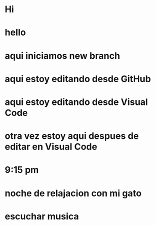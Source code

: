 # Hi
# hello

# aqui iniciamos new branch
# aqui estoy editando desde GitHub
# aqui estoy editando desde Visual Code
# otra vez estoy aqui despues de editar en Visual Code
# 9:15 pm

# noche de relajacion con mi gato
# escuchar musica 
